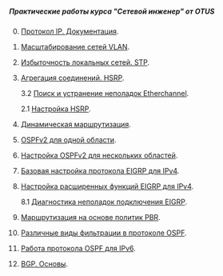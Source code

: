 ##### Практические работы курса "Сетевой инженер" от OTUS

0. [Протокол IP. Документация](lab0/).
1. [Масштабирование сетей VLAN](lab1/).
2. [Избыточность локальных сетей. STP](lab2/).
3. [Агрегация соединений. HSRP](lab3/).
      
      3.2 [Поиск и устранение неполадок Etherchannel](lab3/lab3.2/).
      
      2.1 [Настройка HSRP](lab3/HSRP/).
4. [Динамическая маршрутизация](lab4/).
5. [OSPFv2 для одной области](lab5/).
6. [Настройка OSPFv2 для нескольких областей](lab6/).
7. [Базовая настройка протокола EIGRP для IPv4](lab7/).
8. [Настройка расширенных функций EIGRP для IPv4](lab8/).
      
      8.1 [Диагностика неполадок подключения EIGRP](lab8/lab8.1/).
9. [Маршрутизация на основе политик PBR](lab9/).
10. [Различные виды фильтрации в протоколе OSPF](lab10/).
11. [Работа протокола OSPF для IPv6](lab11/).
12. [BGP. Основы](lab12/).
